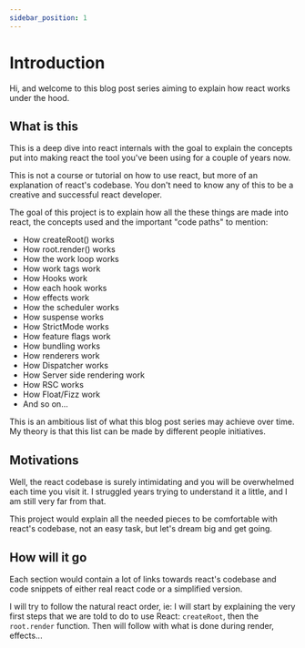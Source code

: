 ```yaml
---
sidebar_position: 1
---
```


# Introduction

Hi, and welcome to this blog post series aiming to explain how react works
under the hood.

## What is this

This is a deep dive into react internals with the goal to explain the concepts
put into making react the tool you've been using for a couple of years now.

This is not a course or tutorial on how to use react, but more of an explanation
of react's codebase. You don't need to know any of this to be a creative and
successful react developer.

The goal of this project is to explain how all the these things are made into
react, the concepts used and the important "code paths" to mention:

- How createRoot() works
- How root.render() works
- How the work loop works
- How work tags work
- How Hooks work
- How each hook works
- How effects work
- How the scheduler works
- How suspense works
- How StrictMode works
- How feature flags work
- How bundling works
- How renderers work
- How Dispatcher works
- How Server side rendering work
- How RSC works
- How Float/Fizz work
- And so on...

This is an ambitious list of what this blog post series may achieve over time.
My theory is that this list can be made by different people initiatives.

## Motivations

Well, the react codebase is surely intimidating and you will be overwhelmed
each time you visit it. I struggled years trying to understand it a little, and
I am still very far from that.

This project would explain all the needed pieces to be comfortable with react's
codebase, not an easy task, but let's dream big and get going.

## How will it go

Each section would contain a lot of links towards react's codebase and
code snippets of either real react code or a simplified version.

I will try to follow the natural react order, ie: I will start by explaining
the very first steps that we are told to do to use React: `createRoot`,
then the `root.render` function. Then will follow with what is done during
render, effects...


